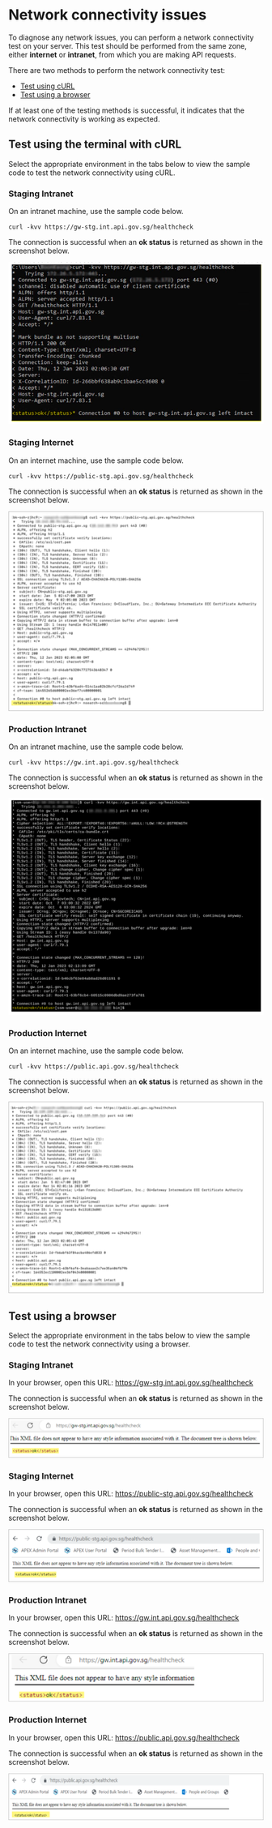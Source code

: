 # Network connectivity issues

To diagnose any network issues, you can perform a network connectivity test on your server. This test should be performed from the same zone, either **internet** or **intranet**, from which you are making API requests.

There are two methods to perform the network connectivity test:

- [Test using cURL](#test-using-the-terminal-with-curl)
- [Test using a browser](#test-using-a-browser)

If at least one of the testing methods is successful, it indicates that the network connectivity is working as expected.

## Test using the terminal with cURL

Select the appropriate environment in the tabs below to view the sample code to test the network connectivity using cURL.

<!-- tabs:start -->
### **Staging Intranet**

On an intranet machine, use the sample code below.

```
curl -kvv https://gw-stg.int.api.gov.sg/healthcheck 
```

The connection is successful when an **ok status** is returned as shown in the screenshot below.

![staging intranet with curl](/images/network-curl-staging-intranet.png)

### **Staging Internet**

On an internet machine, use the sample code below.

```
curl -kvv https://public-stg.api.gov.sg/healthcheck
```

The connection is successful when an **ok status** is returned as shown in the screenshot below.

![staging internet with curl](/images/network-curl-staging-internet.png)

### **Production Intranet**

On an intranet machine, use the sample code below.

```
curl -kvv https://gw.int.api.gov.sg/healthcheck 
```

The connection is successful when an **ok status**  is returned as shown in the screenshot below.

![production intranet with curl](/images/network-curl-prod-intranet.png)

### **Production Internet**

On an internet machine, use the sample code below.

```
curl -kvv https://public.api.gov.sg/healthcheck 
```

The connection is successful when an **ok status**  is returned as shown in the screenshot below.

![production internet with curl](/images/network-curl-prod-internet.png)

<!-- tabs:end -->

## Test using a browser

Select the appropriate environment in the tabs below to view the sample code to test the network connectivity using a browser.

<!-- tabs:start -->

### **Staging Intranet**

In your browser, open this URL: https://gw-stg.int.api.gov.sg/healthcheck

The connection is successful when an **ok status** is returned as shown in the screenshot below.

![staging intranet with browser](/images/network-browser-staging-intranet.png)

### **Staging Internet**

In your browser, open this URL: https://public-stg.api.gov.sg/healthcheck

The connection is successful when an **ok status** is returned as shown in the screenshot below.

![production internet with curl](/images/network-browser-staging-internet.png)

### **Production Intranet**

In your browser, open this URL: https://gw.int.api.gov.sg/healthcheck

The connection is successful when an **ok status** is returned as shown in the screenshot below.

![production internet with curl](/images/network-browser-prod-intranet.png)

### **Production Internet**

In your browser, open this URL: https://public.api.gov.sg/healthcheck 

The connection is successful when an **ok status** is returned as shown in the screenshot below.

![production internet with curl](/images/network-browser-prod-internet.png)


<!-- tabs:end -->


